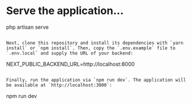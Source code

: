 # Serve the application...

php artisan serve

```

Next, clone this repository and install its dependencies with `yarn install` or `npm install`. Then, copy the `.env.example` file to `.env.local` and supply the URL of your backend:

```

NEXT_PUBLIC_BACKEND_URL=http://localhost:8000

```

Finally, run the application via `npm run dev`. The application will be available at `http://localhost:3000`:

```

npm run dev

```

```

